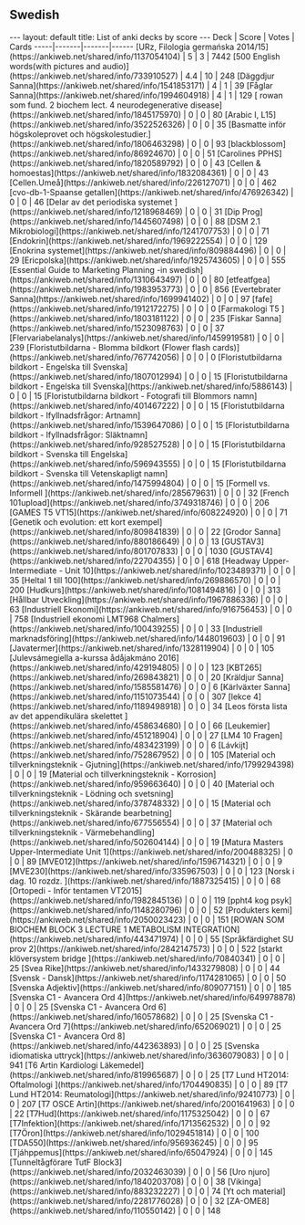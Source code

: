 <h2>Swedish</h2>
---
layout: default
title: List of anki decks by score
---
Deck | Score | Votes | Cards
-----|-------|-------|------
[URz, Filologia germańska 2014/15](https://ankiweb.net/shared/info/1137054104) | 5 | 3 | 7442
[500 English words(with pictures and audio)](https://ankiweb.net/shared/info/733910527) | 4.4 | 10 | 248
[Däggdjur Sanna](https://ankiweb.net/shared/info/1541853171) | 4 | 1 | 39
[Fåglar Sanna](https://ankiweb.net/shared/info/1994604918) | 4 | 1 | 129
[ rowan som fund. 2 biochem lect. 4 neurodegenerative disease](https://ankiweb.net/shared/info/1845175970) | 0 | 0 | 80
[Arabic I, L15](https://ankiweb.net/shared/info/3522526326) | 0 | 0 | 35
[Basmatte inför högskoleprovet och högskolestudier.](https://ankiweb.net/shared/info/1806463298) | 0 | 0 | 93
[blackblossom](https://ankiweb.net/shared/info/86924670) | 0 | 0 | 51
[Carolines PPHS](https://ankiweb.net/shared/info/1820589792) | 0 | 0 | 43
[Cellen & homoestas](https://ankiweb.net/shared/info/1832084361) | 0 | 0 | 43
[Cellen.Umeå](https://ankiweb.net/shared/info/226127071) | 0 | 0 | 462
[cvo-db-1-Spaanse getallen](https://ankiweb.net/shared/info/476926342) | 0 | 0 | 46
[Delar av det periodiska systemet ](https://ankiweb.net/shared/info/1218968469) | 0 | 0 | 31
[Dip Prog](https://ankiweb.net/shared/info/1445607498) | 0 | 0 | 88
[DSM 2.1 Mikrobiologi](https://ankiweb.net/shared/info/1241707753) | 0 | 0 | 71
[Endokrin](https://ankiweb.net/shared/info/1969222554) | 0 | 0 | 129
[Enokrina systemet](https://ankiweb.net/shared/info/809884496) | 0 | 0 | 29
[Ericpolska](https://ankiweb.net/shared/info/1925743605) | 0 | 0 | 555
[Essential Guide to Marketing Planning -in swedish](https://ankiweb.net/shared/info/1310643497) | 0 | 0 | 80
[etfeatfgea](https://ankiweb.net/shared/info/1983953773) | 0 | 0 | 856
[Evertebrater Sanna](https://ankiweb.net/shared/info/1699941402) | 0 | 0 | 97
[fafe](https://ankiweb.net/shared/info/1912172275) | 0 | 0 | 0
[Farmakologi T5 ](https://ankiweb.net/shared/info/1803181122) | 0 | 0 | 235
[Fiskar Sanna](https://ankiweb.net/shared/info/1523098763) | 0 | 0 | 37
[Flervariabelanalys](https://ankiweb.net/shared/info/1459919581) | 0 | 0 | 239
[Floristutbildarna - Blomma bildkort (Flower flash cards)](https://ankiweb.net/shared/info/767742056) | 0 | 0 | 0
[Floristutbildarna bildkort - Engelska till Svenska](https://ankiweb.net/shared/info/1807012994) | 0 | 0 | 15
[Floristutbildarna bildkort - Engelska till Svenska](https://ankiweb.net/shared/info/5886143) | 0 | 0 | 15
[Floristutbildarna bildkort - Fotografi till Blommors namn](https://ankiweb.net/shared/info/401467222) | 0 | 0 | 15
[Floristutbildarna bildkort - Ifyllnadsfrågor: Artnamn](https://ankiweb.net/shared/info/1539647086) | 0 | 0 | 15
[Floristutbildarna bildkort - Ifyllnadsfrågor: Släktnamn](https://ankiweb.net/shared/info/928527528) | 0 | 0 | 15
[Floristutbildarna bildkort - Svenska till Engelska](https://ankiweb.net/shared/info/596943555) | 0 | 0 | 15
[Floristutbildarna bildkort - Svenska till Vetenskapligt namn](https://ankiweb.net/shared/info/1475994804) | 0 | 0 | 15
[Formell vs. Informell ](https://ankiweb.net/shared/info/285679631) | 0 | 0 | 32
[French 101upload](https://ankiweb.net/shared/info/3749318746) | 0 | 0 | 206
[GAMES T5 VT15](https://ankiweb.net/shared/info/608224920) | 0 | 0 | 71
[Genetik och evolution: ett kort exempel](https://ankiweb.net/shared/info/809841839) | 0 | 0 | 22
[Grodor Sanna](https://ankiweb.net/shared/info/880186649) | 0 | 0 | 13
[GUSTAV3](https://ankiweb.net/shared/info/801707833) | 0 | 0 | 1030
[GUSTAV4](https://ankiweb.net/shared/info/22704355) | 0 | 0 | 618
[Headway Upper-Intermediate - Unit 10](https://ankiweb.net/shared/info/1023489371) | 0 | 0 | 35
[Heltal 1 till 100](https://ankiweb.net/shared/info/269886570) | 0 | 0 | 200
[Hudkurs](https://ankiweb.net/shared/info/1081494816) | 0 | 0 | 313
[Hållbar Utveckling](https://ankiweb.net/shared/info/1967886336) | 0 | 0 | 63
[Industriell Ekonomi](https://ankiweb.net/shared/info/916756453) | 0 | 0 | 758
[Industriell ekonomi LMT968 Chalmers](https://ankiweb.net/shared/info/100439255) | 0 | 0 | 33
[Industriell marknadsföring](https://ankiweb.net/shared/info/1448019603) | 0 | 0 | 91
[Javatermer](https://ankiweb.net/shared/info/1328119904) | 0 | 0 | 105
[Julevsámegiella a-kurssa ådåjakmáno 2016](https://ankiweb.net/shared/info/429194805) | 0 | 0 | 123
[KBT265](https://ankiweb.net/shared/info/269843821) | 0 | 0 | 20
[Kräldjur Sanna](https://ankiweb.net/shared/info/1585581476) | 0 | 0 | 6
[Kärlväxter Sanna](https://ankiweb.net/shared/info/1151073544) | 0 | 0 | 307
[lekce 4](https://ankiweb.net/shared/info/1189498918) | 0 | 0 | 34
[Leos första lista av det appendikulära skelettet ](https://ankiweb.net/shared/info/458634680) | 0 | 0 | 66
[Leukemier](https://ankiweb.net/shared/info/451218904) | 0 | 0 | 27
[LM4 10 Fragen](https://ankiweb.net/shared/info/483423199) | 0 | 0 | 6
[Lávkijt](https://ankiweb.net/shared/info/752867952) | 0 | 0 | 105
[Material och tillverkningsteknik - Gjutning](https://ankiweb.net/shared/info/1799294398) | 0 | 0 | 19
[Material och tillverkningsteknik - Korrosion](https://ankiweb.net/shared/info/959663640) | 0 | 0 | 40
[Material och tillverkningsteknik - Lödning och svetsning](https://ankiweb.net/shared/info/378748332) | 0 | 0 | 15
[Material och tillverkningsteknik - Skärande bearbetning](https://ankiweb.net/shared/info/677556554) | 0 | 0 | 37
[Material och tillverkningsteknik - Värmebehandling](https://ankiweb.net/shared/info/502604144) | 0 | 0 | 19
[Matura Masters Upper-Intermediate Unit 1](https://ankiweb.net/shared/info/200488325) | 0 | 0 | 89
[MVE012](https://ankiweb.net/shared/info/1596714321) | 0 | 0 | 9
[MVE230](https://ankiweb.net/shared/info/335967503) | 0 | 0 | 123
[Norsk i dag. 10 rozdz. ](https://ankiweb.net/shared/info/1887325415) | 0 | 0 | 68
[Ortopedi - Inför tentamen VT2015](https://ankiweb.net/shared/info/1982845136) | 0 | 0 | 119
[ppht4 kog psyk](https://ankiweb.net/shared/info/1148280796) | 0 | 0 | 52
[Produkters kemi](https://ankiweb.net/shared/info/2050023423) | 0 | 0 | 151
[ROWAN SOM BIOCHEM BLOCK 3 LECTURE 1 METABOLISM INTEGRATION](https://ankiweb.net/shared/info/443471974) | 0 | 0 | 55
[Språkfärdighet SU prov 2](https://ankiweb.net/shared/info/2842147573) | 0 | 0 | 522
[starkt klöversystem bridge ](https://ankiweb.net/shared/info/70840341) | 0 | 0 | 25
[Svea Rike](https://ankiweb.net/shared/info/1433279808) | 0 | 0 | 44
[Svensk - Dansk](https://ankiweb.net/shared/info/1174281065) | 0 | 0 | 50
[Svenska Adjektiv](https://ankiweb.net/shared/info/809077151) | 0 | 0 | 185
[Svenska C1 - Avancera Ord 4](https://ankiweb.net/shared/info/649978878) | 0 | 0 | 25
[Svenska C1 - Avancera Ord 6](https://ankiweb.net/shared/info/160578682) | 0 | 0 | 25
[Svenska C1 - Avancera Ord 7](https://ankiweb.net/shared/info/652069021) | 0 | 0 | 25
[Svenska C1 - Avancera Ord 8](https://ankiweb.net/shared/info/442363893) | 0 | 0 | 25
[Svenska idiomatiska uttryck](https://ankiweb.net/shared/info/3636079083) | 0 | 0 | 941
[T6 Artin Kardiologi Läkemedel](https://ankiweb.net/shared/info/819965687) | 0 | 0 | 25
[T7 Lund HT2014: Oftalmologi ](https://ankiweb.net/shared/info/1704490835) | 0 | 0 | 89
[T7 Lund HT2014: Reumatologi](https://ankiweb.net/shared/info/92410773) | 0 | 0 | 207
[T7 OSCE Artin](https://ankiweb.net/shared/info/2001641963) | 0 | 0 | 22
[T7Hud](https://ankiweb.net/shared/info/1175325042) | 0 | 0 | 67
[T7Infektion](https://ankiweb.net/shared/info/1713562532) | 0 | 0 | 92
[T7Öron](https://ankiweb.net/shared/info/1029451814) | 0 | 0 | 100
[TDA550](https://ankiweb.net/shared/info/956936245) | 0 | 0 | 95
[Tjáhppemus](https://ankiweb.net/shared/info/65047924) | 0 | 0 | 145
[Tunneltågförare TutF Block3](https://ankiweb.net/shared/info/2032463039) | 0 | 0 | 56
[Uro njuro](https://ankiweb.net/shared/info/1840203708) | 0 | 0 | 38
[Vikinga](https://ankiweb.net/shared/info/883232227) | 0 | 0 | 74
[Yt och material](https://ankiweb.net/shared/info/2281776028) | 0 | 0 | 32
[ZA-OME8](https://ankiweb.net/shared/info/110550142) | 0 | 0 | 148
